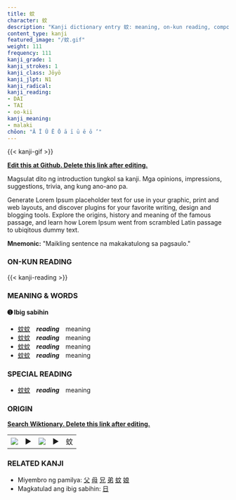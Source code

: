 ```yaml
---
title: 蚊
character: 蚊
description: "Kanji dictionary entry 蚊: meaning, on-kun reading, compounds, origin, related kanji"
content_type: kanji
featured_image: "/蚊.gif"
weight: 111
frequency: 111
kanji_grade: 1
kanji_strokes: 1
kanji_class: Jōyō
kanji_jlpt: N1
kanji_radical: 
kanji_reading: 
- DAI
- TAI
- oo-kii
kanji_meaning:
- malaki
chōon: "Ā Ī Ū Ē Ō ā ī ū ē ō ’"
---
```

[//]: # (Don't edit the line below. Kanji animated GIF code is automatically generated.)
{{< kanji-gif >}}

[//]: # (Edit below this line.)

**[Edit this at Github. Delete this link after editing.](https://github.com/tim0g/tim/tree/main/content/kanji/蚊/index.md)**

Magsulat dito ng introduction tungkol sa kanji. Mga opinions, impressions, suggestions, trivia, ang kung ano-ano pa.

Generate Lorem Ipsum placeholder text for use in your graphic, print and web layouts, and discover plugins for your favorite writing, design and blogging tools. Explore the origins, history and meaning of the famous passage, and learn how Lorem Ipsum went from scrambled Latin passage to ubiqitous dummy text.
 
**Mnemonic:** "Maikling sentence na makakatulong sa pagsaulo."

### ON-KUN READING

[//]: # (Don't edit the line below. ON-KUN READING code is automatically generated.)
{{< kanji-reading >}}

### MEANING & WORDS

#### ➊ **Ibig sabihin**
  - [蚊](../蚊)[蚊](../蚊)　***reading***　meaning
  - [蚊](../蚊)[蚊](../蚊)　***reading***　meaning
  - [蚊](../蚊)[蚊](../蚊)　***reading***　meaning
  - [蚊](../蚊)[蚊](../蚊)　***reading***　meaning

### SPECIAL READING
  - [蚊](../蚊)[蚊](../蚊)　***reading***　meaning

### ORIGIN

**[Search Wiktionary. Delete this link after editing.](https://wiktionary.org/wiki/蚊)**
<table class="kanji-table"><tr><td>
<img src="60px-蚊-bronze.svg.png">
</td><td>▶</td><td>
<img src="60px-蚊-oracle.svg.png">
</td><td>▶</td>
<td class="kanji-origin">蚊</td>
</tr></table>

### RELATED KANJI
- Miyembro ng pamilya: [父](../父) [母](../母) [兄](../兄) [弟](../弟) [蚊](../蚊) [娘](../娘)
- Magkatulad ang ibig sabihin: [日](../日)
